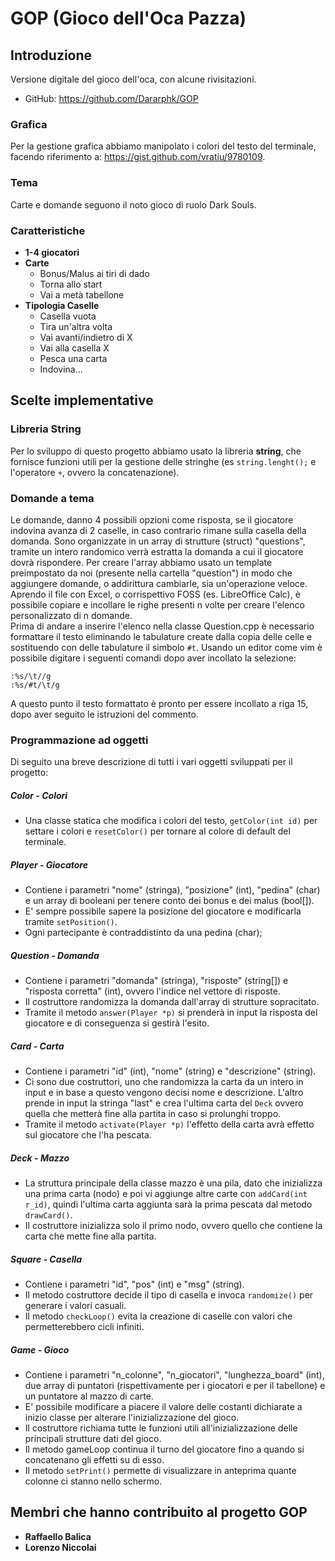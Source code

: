 # GOP (Gioco dell'Oca Pazza)

## Introduzione

Versione digitale del gioco dell'oca, con alcune rivisitazioni.

* GitHub: https://github.com/Dararphk/GOP

### Grafica

Per la gestione grafica abbiamo manipolato i colori del testo del terminale, facendo riferimento a: https://gist.github.com/vratiu/9780109.

### Tema

Carte e domande seguono il noto gioco di ruolo Dark Souls.

### Caratteristiche

* **1-4 giocatori**
* **Carte**
    * Bonus/Malus ai tiri di dado
    * Torna allo start
    * Vai a metà tabellone
* **Tipologia Caselle**
	* Casella vuota
    * Tira un'altra volta
    * Vai avanti/indietro di X
    * Vai alla casella X
    * Pesca una carta
    * Indovina...

## Scelte implementative

### Libreria String

Per lo sviluppo di questo progetto abbiamo usato la libreria **string**, che fornisce funzioni utili per la gestione delle stringhe (es `string.lenght();` e l'operatore `+`, ovvero la concatenazione).

### Domande a tema

Le domande, danno 4 possibili opzioni come risposta, se il giocatore indovina avanza di 2 caselle, in caso contrario rimane sulla casella della domanda.
Sono organizzate in un array di strutture (struct) "questions", tramite un intero randomico verrà estratta la domanda a cui il giocatore dovrà rispondere.
Per creare l'array abbiamo usato un template preimpostato da noi (presente nella cartella "question") in modo che aggiungere domande, o addirittura cambiarle, sia un'operazione veloce.
Aprendo il file con Excel, o corrispettivo FOSS (es. LibreOffice Calc), è possibile copiare e incollare le righe presenti n volte per creare l'elenco personalizzato di n domande.  
Prima di andare a inserire l'elenco nella classe Question.cpp è necessario formattare il testo eliminando le tabulature create dalla copia delle celle e sostituendo con delle tabulature il simbolo `#t`.
Usando un editor come vim è possibile digitare i seguenti comandi dopo aver incollato la selezione:
```vim
:%s/\t//g
:%s/#t/\t/g
```
A questo punto il testo formattato è pronto per essere incollato a riga 15, dopo aver seguito le istruzioni del commento.

### Programmazione ad oggetti

Di seguito una breve descrizione di tutti i vari oggetti sviluppati per il progetto:

##### Color - **Colori**
* Una classe statica che modifica i colori del testo, `getColor(int id)` per settare i colori e `resetColor()` per tornare al colore di default del terminale.

##### Player - **Giocatore**
* Contiene i parametri "nome" (stringa), "posizione" (int), "pedina" (char) e un array di booleani per tenere conto dei bonus e dei malus (bool[]).
* E' sempre possibile sapere la posizione del giocatore e modificarla tramite `setPosition()`.
* Ogni partecipante è contraddistinto da una pedina (char);

##### Question - **Domanda**
* Contiene i parametri "domanda" (stringa), "risposte" (string[]) e "risposta corretta" (int), ovvero l'indice nel vettore di risposte.
* Il costruttore randomizza la domanda dall'array di strutture sopracitato.
* Tramite il metodo `answer(Player *p)` si prenderà in input la risposta del giocatore e di conseguenza si gestirà l'esito.

##### Card - **Carta**
* Contiene i parametri "id" (int), "nome" (string) e "descrizione" (string).
* Ci sono due costruttori, uno che randomizza la carta da un intero in input e in base a questo vengono decisi nome e descrizione. L'altro prende in input la stringa "last" e crea l'ultima carta del `Deck` ovvero quella che metterà fine alla partita in caso si prolunghi troppo.
* Tramite il metodo `activate(Player *p)` l'effetto della carta avrà effetto sul giocatore che l'ha pescata.

##### Deck - **Mazzo**
* La struttura principale della classe mazzo è una pila, dato che inizializza una prima carta (nodo) e poi vi aggiunge altre carte con `addCard(int r_id)`, quindi l'ultima carta aggiunta sarà la prima pescata dal metodo `drawCard()`.
* Il costruttore inizializza solo il primo nodo, ovvero quello che contiene la carta che mette fine alla partita.

##### Square - **Casella**
* Contiene i parametri "id", "pos" (int) e "msg" (string).
* Il metodo costruttore decide il tipo di casella e invoca `randomize()` per generare i valori casuali.
* Il metodo `checkLoop()` evita la creazione di caselle con valori che permetterebbero cicli infiniti.


##### Game - **Gioco**
* Contiene i parametri "n_colonne", "n_giocatori", "lunghezza_board" (int), due array di puntatori (rispettivamente per i giocatori e per il tabellone) e un puntatore al mazzo di carte.
* E' possibile modificare a piacere il valore delle costanti dichiarate a inizio classe per alterare l'inizializzazione del gioco.
* Il costruttore richiama tutte le funzioni utili all'inizializzazione delle principali strutture dati del gioco.
* Il metodo gameLoop continua il turno del giocatore fino a quando si concatenano gli effetti su di esso.
* Il metodo `setPrint()` permette di visualizzare in anteprima quante colonne ci stanno nello schermo.

## Membri che hanno contribuito al progetto GOP

* **Raffaello Balica**
* **Lorenzo Niccolai**
